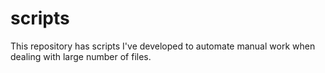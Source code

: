 # scripts
This repository has scripts I've developed to automate manual work when dealing with large number of files. 
